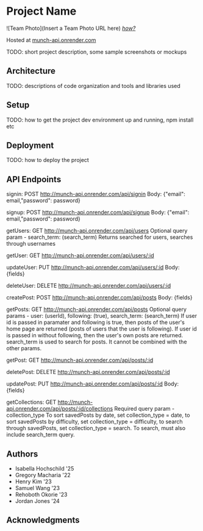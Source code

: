 # Project Name

![Team Photo](Insert a Team Photo URL here)
[*how?*](https://help.github.com/articles/about-readmes/#relative-links-and-image-paths-in-readme-files)

Hosted at [munch-api.onrender.com](https://munch-api.onrender.com)

TODO: short project description, some sample screenshots or mockups

## Architecture

TODO:  descriptions of code organization and tools and libraries used

## Setup

TODO: how to get the project dev environment up and running, npm install etc

## Deployment

TODO: how to deploy the project

## API Endpoints
signin: POST http://munch-api.onrender.com/api/signin
Body: {"email": email,"password": password}

signup: POST http://munch-api.onrender.com/api/signup
Body: {"email": email,"password": password}

getUsers: GET http://munch-api.onrender.com/api/users
Optional query param - search_term: (search_term)
Returns searched for users, searches through usernames

getUser: GET http://munch-api.onrender.com/api/users/:id

updateUser: PUT http://munch-api.onrender.com/api/users/:id
Body: {fields}

deleteUser: DELETE http://munch-api.onrender.com/api/users/:id

createPost: POST http://munch-api.onrender.com/api/posts
Body: {fields}

getPosts: GET http://munch-api.onrender.com/api/posts
Optional query params - user: (userId), following: (true), search_term: (search_term)
If user id is passed in paramater and following is true, then posts of the user's home page are returned (posts of users that the user is following). If user id is passed in without following, then the user's own posts are returned. search_term is used to search for posts. It cannot be combined with the other params.

getPost: GET http://munch-api.onrender.com/api/posts/:id

deletePost: DELETE http://munch-api.onrender.com/api/posts/:id

updatePost: PUT http://munch-api.onrender.com/api/posts/:id
Body: {fields}

getCollections: GET http://munch-api.onrender.com/api/posts/:id/collections
Required query param - collection_type
To sort savedPosts by date, set collection_type = date, to sort savedPosts by difficulty, set collection_type = difficulty, to search through savedPosts, set collection_type = search. To search, must also include search_term query.

## Authors

- Isabella Hochschild '25
- Gregory Macharia '22
- Henry Kim '23
- Samuel Wang '23
- Rehoboth Okorie '23
- Jordan Jones '24

## Acknowledgments
